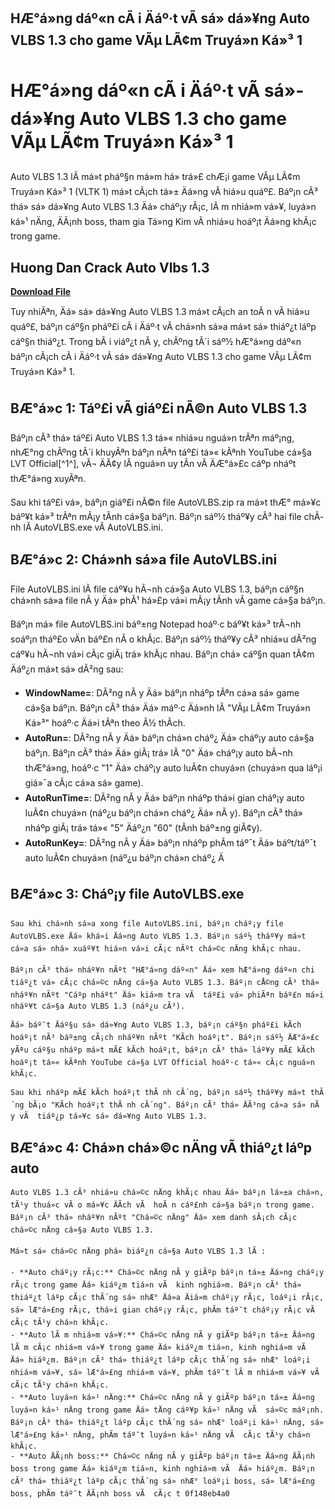 ## HÆ°á»ng dáº«n cÃ i Äáº·t vÃ  sá»­ dá»¥ng Auto VLBS 1.3 cho game VÃµ LÃ¢m Truyá»n Ká»³ 1

  
# HÆ°á»ng dáº«n cÃ i Äáº·t vÃ  sá»­ dá»¥ng Auto VLBS 1.3 cho game VÃµ LÃ¢m Truyá»n Ká»³ 1
 
Auto VLBS 1.3 lÃ  má»t pháº§n má»m há» trá»£ chÆ¡i game VÃµ LÃ¢m Truyá»n Ká»³ 1 (VLTK 1) má»t cÃ¡ch tá»± Äá»ng vÃ  hiá»u quáº£. Báº¡n cÃ³ thá» sá»­ dá»¥ng Auto VLBS 1.3 Äá» cháº¡y rÃ¡c, lÃ m nhiá»m vá»¥, luyá»n ká»¹ nÄng, ÄÃ¡nh boss, tham gia Tá»ng Kim vÃ  nhiá»u hoáº¡t Äá»ng khÃ¡c trong game.
 
## Huong Dan Crack Auto Vlbs 1.3


[**Download File**](https://www.google.com/url?q=https%3A%2F%2Furlca.com%2F2tKFze&sa=D&sntz=1&usg=AOvVaw2XS_5vDdHMrRGYq5RY6xK9)

 
Tuy nhiÃªn, Äá» sá»­ dá»¥ng Auto VLBS 1.3 má»t cÃ¡ch an toÃ n vÃ  hiá»u quáº£, báº¡n cáº§n pháº£i cÃ i Äáº·t vÃ  chá»nh sá»­a má»t sá» thiáº¿t láº­p cáº§n thiáº¿t. Trong bÃ i viáº¿t nÃ y, chÃºng tÃ´i sáº½ hÆ°á»ng dáº«n báº¡n cÃ¡ch cÃ i Äáº·t vÃ  sá»­ dá»¥ng Auto VLBS 1.3 cho game VÃµ LÃ¢m Truyá»n Ká»³ 1.
 
## BÆ°á»c 1: Táº£i vÃ  giáº£i nÃ©n Auto VLBS 1.3
 
Báº¡n cÃ³ thá» táº£i Auto VLBS 1.3 tá»« nhiá»u nguá»n trÃªn máº¡ng, nhÆ°ng chÃºng tÃ´i khuyÃªn báº¡n nÃªn táº£i tá»« kÃªnh YouTube cá»§a LVT Official[^1^], vÃ¬ ÄÃ¢y lÃ  nguá»n uy tÃ­n vÃ  ÄÆ°á»£c cáº­p nháº­t thÆ°á»ng xuyÃªn.
 
Sau khi táº£i vá», báº¡n giáº£i nÃ©n file AutoVLBS.zip ra má»t thÆ° má»¥c báº¥t ká»³ trÃªn mÃ¡y tÃ­nh cá»§a báº¡n. Báº¡n sáº½ tháº¥y cÃ³ hai file chÃ­nh lÃ  AutoVLBS.exe vÃ  AutoVLBS.ini.
 
## BÆ°á»c 2: Chá»nh sá»­a file AutoVLBS.ini
 
File AutoVLBS.ini lÃ  file cáº¥u hÃ¬nh cá»§a Auto VLBS 1.3, báº¡n cáº§n chá»nh sá»­a file nÃ y Äá» phÃ¹ há»£p vá»i mÃ¡y tÃ­nh vÃ  game cá»§a báº¡n.
 
Báº¡n má» file AutoVLBS.ini báº±ng Notepad hoáº·c báº¥t ká»³ trÃ¬nh soáº¡n tháº£o vÄn báº£n nÃ o khÃ¡c. Báº¡n sáº½ tháº¥y cÃ³ nhiá»u dÃ²ng cáº¥u hÃ¬nh vá»i cÃ¡c giÃ¡ trá» khÃ¡c nhau. Báº¡n chá» cáº§n quan tÃ¢m Äáº¿n má»t sá» dÃ²ng sau:
 
- **WindowName=**: DÃ²ng nÃ y Äá» báº¡n nháº­p tÃªn cá»­a sá» game cá»§a báº¡n. Báº¡n cÃ³ thá» Äá» máº·c Äá»nh lÃ  "VÃµ LÃ¢m Truyá»n Ká»³" hoáº·c Äá»i tÃªn theo Ã½ thÃ­ch.
- **AutoRun=**: DÃ²ng nÃ y Äá» báº¡n chá»n cháº¿ Äá» cháº¡y auto cá»§a báº¡n. Báº¡n cÃ³ thá» Äá» giÃ¡ trá» lÃ  "0" Äá» cháº¡y auto bÃ¬nh thÆ°á»ng, hoáº·c "1" Äá» cháº¡y auto luÃ¢n chuyá»n (chuyá»n qua láº¡i giá»¯a cÃ¡c cá»­a sá» game).
- **AutoRunTime=**: DÃ²ng nÃ y Äá» báº¡n nháº­p thá»i gian cháº¡y auto luÃ¢n chuyá»n (náº¿u báº¡n chá»n cháº¿ Äá» nÃ y). Báº¡n cÃ³ thá» nháº­p giÃ¡ trá» tá»« "5" Äáº¿n "60" (tÃ­nh báº±ng giÃ¢y).
- **AutoRunKey=**: DÃ²ng nÃ y Äá» báº¡n nháº­p phÃ­m táº¯t Äá» báº­t/táº¯t auto luÃ¢n chuyá»n (náº¿u báº¡n chá»n cháº¿ Ä

## BÆ°á»c 3: Cháº¡y file AutoVLBS.exe

    Sau khi chá»nh sá»­a xong file AutoVLBS.ini, báº¡n cháº¡y file AutoVLBS.exe Äá» khá»i Äá»ng Auto VLBS 1.3. Báº¡n sáº½ tháº¥y má»t cá»­a sá» nhá» xuáº¥t hiá»n vá»i cÃ¡c nÃºt chá»©c nÄng khÃ¡c nhau.

    Báº¡n cÃ³ thá» nháº¥n nÃºt "HÆ°á»ng dáº«n" Äá» xem hÆ°á»ng dáº«n chi tiáº¿t vá» cÃ¡c chá»©c nÄng cá»§a Auto VLBS 1.3. Báº¡n cÅ©ng cÃ³ thá» nháº¥n nÃºt "Cáº­p nháº­t" Äá» kiá»m tra vÃ  táº£i vá» phiÃªn báº£n má»i nháº¥t cá»§a Auto VLBS 1.3 (náº¿u cÃ³).

    Äá» báº¯t Äáº§u sá»­ dá»¥ng Auto VLBS 1.3, báº¡n cáº§n pháº£i kÃ­ch hoáº¡t nÃ³ báº±ng cÃ¡ch nháº¥n nÃºt "KÃ­ch hoáº¡t". Báº¡n sáº½ ÄÆ°á»£c yÃªu cáº§u nháº­p má»t mÃ£ kÃ­ch hoáº¡t, báº¡n cÃ³ thá» láº¥y mÃ£ kÃ­ch hoáº¡t tá»« kÃªnh YouTube cá»§a LVT Official hoáº·c tá»« cÃ¡c nguá»n khÃ¡c.

    Sau khi nháº­p mÃ£ kÃ­ch hoáº¡t thÃ nh cÃ´ng, báº¡n sáº½ tháº¥y má»t thÃ´ng bÃ¡o "KÃ­ch hoáº¡t thÃ nh cÃ´ng". Báº¡n cÃ³ thá» ÄÃ³ng cá»­a sá» nÃ y vÃ  tiáº¿p tá»¥c sá»­ dá»¥ng Auto VLBS 1.3.

## BÆ°á»c 4: Chá»n chá»©c nÄng vÃ  thiáº¿t láº­p auto

    Auto VLBS 1.3 cÃ³ nhiá»u chá»©c nÄng khÃ¡c nhau Äá» báº¡n lá»±a chá»n, tÃ¹y thuá»c vÃ o má»¥c ÄÃ­ch vÃ  hoÃ n cáº£nh cá»§a báº¡n trong game. Báº¡n cÃ³ thá» nháº¥n nÃºt "Chá»©c nÄng" Äá» xem danh sÃ¡ch cÃ¡c chá»©c nÄng cá»§a Auto VLBS 1.3.

    Má»t sá» chá»©c nÄng phá» biáº¿n cá»§a Auto VLBS 1.3 lÃ :

    - **Auto cháº¡y rÃ¡c:** Chá»©c nÄng nÃ y giÃºp báº¡n tá»± Äá»ng cháº¡y rÃ¡c trong game Äá» kiáº¿m tiá»n vÃ  kinh nghiá»m. Báº¡n cÃ³ thá» thiáº¿t láº­p cÃ¡c thÃ´ng sá» nhÆ° Äá»a Äiá»m cháº¡y rÃ¡c, loáº¡i rÃ¡c, sá» lÆ°á»£ng rÃ¡c, thá»i gian cháº¡y rÃ¡c, phÃ­m táº¯t cháº¡y rÃ¡c vÃ  cÃ¡c tÃ¹y chá»n khÃ¡c.
    - **Auto lÃ m nhiá»m vá»¥:** Chá»©c nÄng nÃ y giÃºp báº¡n tá»± Äá»ng lÃ m cÃ¡c nhiá»m vá»¥ trong game Äá» kiáº¿m tiá»n, kinh nghiá»m vÃ  Äá» hiáº¿m. Báº¡n cÃ³ thá» thiáº¿t láº­p cÃ¡c thÃ´ng sá» nhÆ° loáº¡i nhiá»m vá»¥, sá» lÆ°á»£ng nhiá»m vá»¥, phÃ­m táº¯t lÃ m nhiá»m vá»¥ vÃ  cÃ¡c tÃ¹y chá»n khÃ¡c.
    - **Auto luyá»n ká»¹ nÄng:** Chá»©c nÄng nÃ y giÃºp báº¡n tá»± Äá»ng luyá»n ká»¹ nÄng trong game Äá» tÄng cáº¥p ká»¹ nÄng vÃ  sá»©c máº¡nh. Báº¡n cÃ³ thá» thiáº¿t láº­p cÃ¡c thÃ´ng sá» nhÆ° loáº¡i ká»¹ nÄng, sá» lÆ°á»£ng ká»¹ nÄng, phÃ­m táº¯t luyá»n ká»¹ nÄng vÃ  cÃ¡c tÃ¹y chá»n khÃ¡c.
    - **Auto ÄÃ¡nh boss:** Chá»©c nÄng nÃ y giÃºp báº¡n tá»± Äá»ng ÄÃ¡nh boss trong game Äá» kiáº¿m tiá»n, kinh nghiá»m vÃ  Äá» hiáº¿m. Báº¡n cÃ³ thá» thiáº¿t láº­p cÃ¡c thÃ´ng sá» nhÆ° loáº¡i boss, sá» lÆ°á»£ng boss, phÃ­m táº¯t ÄÃ¡nh boss vÃ  cÃ¡c t 0f148eb4a0
